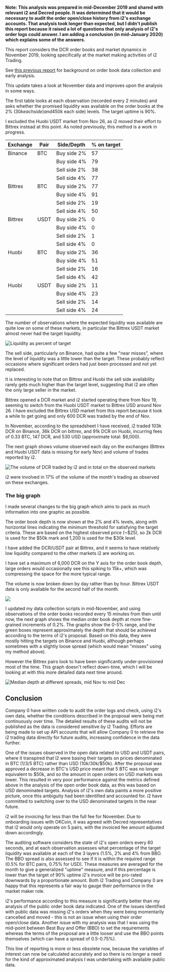 **Note: This analysis was prepared in mid-December 2019 and shared with relevant i2 and Decred people. It was determined that it would be necessary to audit the order open/close history from i2's exchange accounts. That analysis took longer than expected, but I didn't publish this report because it raised a lot of questions that only analysis of i2's order logs could answer. I am adding a conclusion (in mid-January 2020) which explains some of the answers.**

This report considers the DCR order books and market dynamics in November 2019, looking specifically at the market making activities of i2 Trading.

See [this previous report](https://www.blockcommons.red/publication/mm-tracking-1/) for background on order book data collection and early analysis.

This update takes a look at November data and improves upon the analysis in some ways.

The first table looks at each observation (recorded every 2 minutes) and asks whether the promised liquidity was available on the order books at the 2% ($30k each side) and 4% ($50k each side) levels. The target uptime is 90%.

I excluded the Huobi USDT market from Nov 26, as i2 moved their effort to Bittrex instead at this point. As noted previously, this method is a work in progress.

| Exchange | Pair | Side/Depth   | % on target |
| -------- | ---- | ------------ | ----------- |
| Binance  | BTC  | Buy side 2%  | 57          |
|          |      | Buy side 4%  | 79          |
|          |      | Sell side 2% | 38          |
|          |      | Sell side 4% | 77          |
| Bittrex  | BTC  | Buy side 2%  | 77          |
|          |      | Buy side 4%  | 91          |
|          |      | Sell side 2% | 19          |
|          |      | Sell side 4% | 50          |
| Bittrex  | USDT | Buy side 2%  | 0           |
|          |      | Buy side 4%  | 0           |
|          |      | Sell side 2% | 1           |
|          |      | Sell side 4% | 0           |
| Huobi    | BTC  | Buy side 2%  | 36          |
|          |      | Buy side 4%  | 51          |
|          |      | Sell side 2% | 16          |
|          |      | Sell side 4% | 42          |
| Huobi    | USDT | Buy side 2%  | 11          |
|          |      | Buy side 4%  | 23          |
|          |      | Sell side 2% | 14          |
|          |      | Sell side 4% | 24          |

The number of observations where the expected liquidity was available are quite low on some of these markets, in particular the Bittrex USDT market almost never had the target liquidity. 

![Liquidity as percent of target](liquidity-targets.png)

The sell side, particularly on Binance, had quite a few "near misses", where the level of liquidity was a little lower than the target. These probably reflect occasions where significant orders had just been processed and not yet replaced.

It is interesting to note that on Bittrex and Huobi the sell side availability rarely gets much higher than the target level, suggesting that i2 are often the only large seller in the market.

Bittrex opened a DCR market and i2 started operating there from Nov 19, seeming to switch from the Huobi USDT market to Bittrex USD around Nov 26. I have excluded the Bittrex USD market from this report because it took a while to get going and only 600 DCR was traded by the end of Nov.

In November, according to the spreadsheet I have received, i2 traded 103k DCR on Binance, 36k DCR on bittrex, and 91k DCR on Huobi, incurring fees of 0.33 BTC, 147 DCR, and 530 USD (approximate total: $6,000).

The next graph shows volume observed each day on the exchanges (Bittrex and Huobi USDT data is missing for early Nov) and volume of trades reported by i2. 

![The volume of DCR traded by i2 and in total on the observed markets](volume-i2-all.png)

i2 were involved in 17% of the volume of the month's trading as observed on these exchanges.

### The big graph

I made several changes to the big graph which aims to pack as much information into one graphic as possible.

The order book depth is now shown at the 2% and 4% levels, along with horizontal lines indicating the minimum threshold for satisfying the target criteria. These are based on the highest observed price (~$25), so 2k DCR is used for the $50k mark and 1,200 is used for the $30k level.

I have added the DCR/USDT pair at Bittrex, and it seems to have relatively low liquidity compared to the other markets i2 are working on.

I have set a maximum of 6,000 DCR on the Y axis for the order book depth, large orders would occasionally see this spiking to 15k+, which was compressing the space for the more typical range.

The volume is now broken down by day rather than by hour. Bittrex USDT data is only available for the second half of the month.

![](orderbooks-history-volume.png)

I updated my data collection scripts in mid-November, and using observations of the order books recorded every 15 minutes from then until now, the next graph shows the median order book depth at more fine-grained increments of 0.2%. The graphs show the 0-5% range, and the green boxes represent approximately the depth that should be achieved according to the terms of i2's proposal. Based on this data, they were mostly hitting the targets on Binance and Huobi, although perhaps sometimes with a slightly loose spread (which would mean "misses" using my method above).

However the Bittrex pairs look to have been significantly under-provisioned most of the time. This graph doesn't reflect down-time, which I will be looking at with this more detailed data next time around.

![Median depth at different spreads, mid Nov to mid Dec](average-depth-from-mid-nov.png)



## Conclusion

Company 0 have written code to audit the order logs and check, using i2's own data, whether the conditions described in the proposal were being met continuously over time. The detailed results of these audits will not be published as the data is considered sensitive by i2 Trading. Efforts are being made to set up API accounts that will allow Company 0 to retrieve the i2 trading data directly for future audits, increasing confidence in the data further.  

One of the issues observed in the open data related to USD and USDT pairs, where it transpired that i2 were basing their targets on prices denominated in BTC (1/3/5 BTC) rather than USD ($10k/$30k/$50k). After the proposal was approved a decrease in BTC's USD price meant that 5 BTC was no longer equivalent to $50k, and so the amount in open orders on USD markets was lower. This resulted in very poor performance against the metrics defined above in the analysis of the open order book data, as this was based on USD denominated targets. Analysis of i2's own data paints a more positive picture, once this ambiguity had been identified and accounted for. i2 have committed to switching over to the USD denominated targets in the near future.

i2 will be invoicing for less than the full fee for November. Due to onboarding issues with OKCoin, it was agreed with Decred representatives that i2 would only operate on 5 pairs, with the invoiced fee amount adjusted down accordingly.

The auditing software considers the state of i2's open orders every 60 seconds, and at each observation assesses what percentage of the target liquidity was available at each of the 3 layers (1.5%, 2% and 4% from BBO. The BBO spread is also assessed to see if it is within the required range (0.5% for BTC pairs, 0.75% for USD). These measures are averaged for the month to give a generalized "uptime" measure, and if this percentage is lower than the target of 90% uptime i2's invoice will be pro-rated downwards by a proportionate amount. Both i2 Trading and Company 0 are happy that this represents a fair way to gauge their performance in the market maker role.

i2's performance according to this measure is significantly better than my analysis of the public order book data indicated. One of the issues identified with public data was missing i2's orders when they were being momentarily cancelled and moved - this is not an issue when using their order open/close data. Another issue with my analysis was that I was using the mid-point between Best Buy and Offer (BBO) to set the requirements whereas the terms of the proposal are a little looser and use the BBO points themselves (which can have a spread of 0.5-0.75%).

This line of reporting is more or less obsolete now, because the variables of interest can now be calculated accurately and so there is no longer a need for the kind of approximated analysis I was undertaking with available public data.

